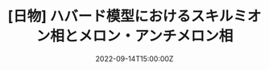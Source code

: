 ---
title: \[日物\] ハバード模型におけるスキルミオン相とメロン・アンチメロン相

event: 日本物理学会2022年秋季大会
event_url: 

location: 東京工業大学
summary: Oral talk / Domestic conference

# Talk start and end times.
#   End time can optionally be hidden by prefixing the line with `#`.
date: '2022-09-14T15:00:00Z'
all_day: true


authors: [小林海翔、 速水賢]
tags: [Recent, Oral, Domestic]

# Is this a featured talk? (true/false)
featured: false

---